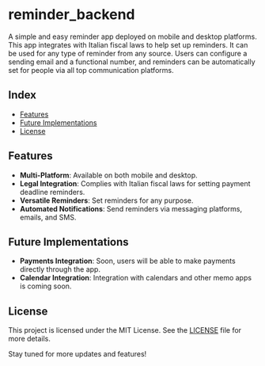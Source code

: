 # reminder_backend

A simple and easy reminder app deployed on mobile and desktop platforms. This app integrates with Italian fiscal laws to help set up reminders. It can be used for any type of reminder from any source. Users can configure a sending email and a functional number, and reminders can be automatically set for people via all top communication platforms.

## Index

- [Features](#features)
- [Future Implementations](#future-implementations)
- [License](#license)

## Features

- **Multi-Platform**: Available on both mobile and desktop.
- **Legal Integration**: Complies with Italian fiscal laws for setting payment deadline reminders.
- **Versatile Reminders**: Set reminders for any purpose.
- **Automated Notifications**: Send reminders via messaging platforms, emails, and SMS.

## Future Implementations

- **Payments Integration**: Soon, users will be able to make payments directly through the app.
- **Calendar Integration**: Integration with calendars and other memo apps is coming soon.

## License

This project is licensed under the MIT License. See the [LICENSE](LICENSE) file for more details.

Stay tuned for more updates and features!

